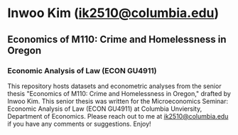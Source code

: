 # Inwoo Kim (ik2510@columbia.edu)
## Economics of M110: Crime and Homelessness in Oregon
### Economic Analysis of Law (ECON GU4911)

This repository hosts datasets and econometric analyses from the senior thesis "Economics of M110: Crime and Homelessness in Oregon," drafted by Inwoo Kim. This senior thesis was written for the Microeconomics Seminar: Economic Analysis of Law (ECON GU4911) at Columbia Unviersity, Department of Economics. Please reach out to me at ik2510@columbia.edu if you have any comments or suggestions. Enjoy!
